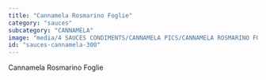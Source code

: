 ```yaml
---
title: "Cannamela Rosmarino Foglie"
category: "sauces"
subcategory: "CANNAMELA"
image: "media/4 SAUCES CONDIMENTS/CANNAMELA PICS/CANNAMELA ROSMARINO FOGLIE.png"
id: "sauces-cannamela-300"
---
```


Cannamela Rosmarino Foglie
